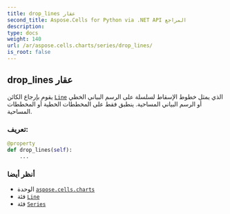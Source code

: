 ```yaml
---
title: drop_lines عقار
second_title: Aspose.Cells for Python via .NET API المراجع
description:
type: docs
weight: 140
url: /ar/aspose.cells.charts/series/drop_lines/
is_root: false
---
```

##  drop_lines عقار

يقوم بإرجاع الكائن [`Line`](/cells/python-net/ar/aspose.cells.drawing/line) الذي يمثل خطوط الإسقاط لسلسلة على الرسم البياني الخطي أو الرسم البياني المساحية.
ينطبق فقط على المخططات الخطية أو المخططات المساحية.
###  تعريف:
```python
@property
def drop_lines(self):
    ...
```

###  أنظر أيضا
* الوحدة [`aspose.cells.charts`](../../)
* فئة [`Line`](/cells/python-net/ar/aspose.cells.drawing/line)
* فئة [`Series`](/cells/python-net/ar/aspose.cells.charts/series)
